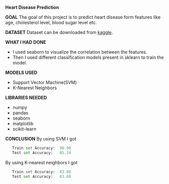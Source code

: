 **Heart Disease Prediction**

**GOAL**
The goal of this project is to predict heart disease form features like age, cholesterol level, blood sugar level etc.

**DATASET**
Dataset can be downloaded from [kaggle](https://www.kaggle.com/ronitf/heart-disease-uci).

**WHAT I HAD DONE**
- I used seaborn to visualize the correlation between the features.
- Then I used different classification models present in sklearn to train the model.

**MODELS USED**
-  Support Vector Machine(SVM)
-  K-Nearest Neighbors

**LIBRARIES NEEDED**
- numpy
- pandas
- seaborn
- matplotlib
- scikit-learn

**CONCLUSION**
By using SVM I got 
 ```python
    Train set Accuracy:  90.90
    Test set Accuracy:   85.24
 ``` 

 By using K-nearest neighbors I got 
 ```python
    Train set Accuracy:  83.88
    Test set Accuracy:   83.60
 ``` 

